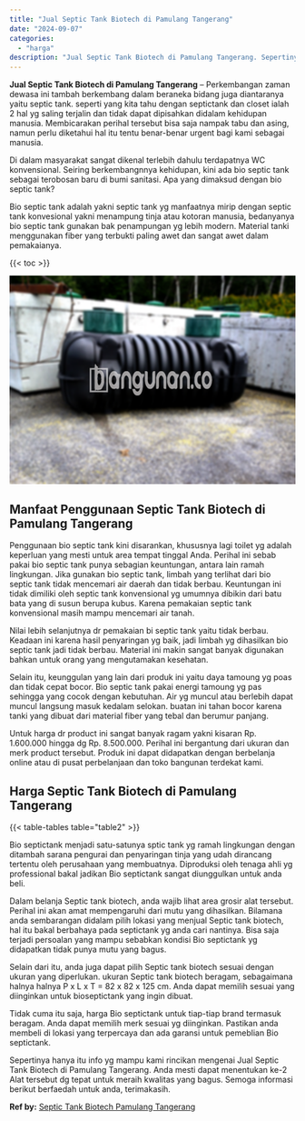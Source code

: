 ```yaml
---
title: "Jual Septic Tank Biotech di Pamulang Tangerang"
date: "2024-09-07"
categories: 
  - "harga"
description: "Jual Septic Tank Biotech di Pamulang Tangerang. Sepertinya hanya itu info yg mampu kami rincikan mengenai Jual Septic Tank Biotech di Pamulang Tangerang. And..."
---
```


**Jual Septic Tank Biotech di Pamulang Tangerang** – Perkembangan zaman dewasa ini tambah berkembang dalam beraneka bidang juga diantaranya yaitu septic tank. seperti yang kita tahu dengan septictank dan closet ialah 2 hal yg saling terjalin dan tidak dapat dipisahkan didalam kehidupan manusia. Membicarakan perihal tersebut bisa saja nampak tabu dan asing, namun perlu diketahui hal itu tentu benar-benar urgent bagi kami sebagai manusia.

Di dalam masyarakat sangat dikenal terlebih dahulu terdapatnya WC konvensional. Seiring berkembangnnya kehidupan, kini ada bio septic tank sebagai terobosan baru di bumi sanitasi. Apa yang dimaksud dengan bio septic tank?

Bio septic tank adalah yakni septic tank yg manfaatnya mirip dengan septic tank konvesional yakni menampung tinja atau kotoran manusia, bedanyanya bio septic tank gunakan bak penampungan yg lebih modern. Material tanki menggunakan fiber yang terbukti paling awet dan sangat awet dalam pemakaianya.

{{< toc >}}

![Jual Septic Tank Biotech di Pamulang Tangerang](/images/jual-bio-septictank-27.png)

## Manfaat Penggunaan Septic Tank Biotech di Pamulang Tangerang

Penggunaan bio septic tank kini disarankan, khususnya lagi toilet yg adalah keperluan yang mesti untuk area tempat tinggal Anda. Perihal ini sebab pakai bio septic tank punya sebagian keuntungan, antara lain ramah lingkungan. Jika gunakan bio septic tank, limbah yang terlihat dari bio septic tank tidak mencemari air daerah dan tidak berbau. Keuntungan ini tidak dimiliki oleh septic tank konvensional yg umumnya dibikin dari batu bata yang di susun berupa kubus. Karena pemakaian septic tank konvensional masih mampu mencemari air tanah.

Nilai lebih selanjutnya dr pemakaian bi septic tank yaitu tidak berbau. Keadaan ini karena hasil penyaringan yg baik, jadi limbah yg dihasilkan bio septic tank jadi tidak berbau. Material ini makin sangat banyak digunakan bahkan untuk orang yang mengutamakan kesehatan.

Selain itu, keunggulan yang lain dari produk ini yaitu daya tamoung yg poas dan tidak cepat bocor. Bio septic tank pakai energi tamoung yg pas sehingga yang cocok dengan kebutuhan. Air yg muncul atau berlebih dapat muncul langsung masuk kedalam selokan. buatan ini tahan bocor karena tanki yang dibuat dari material fiber yang tebal dan berumur panjang.

Untuk harga dr product ini sangat banyak ragam yakni kisaran Rp. 1.600.000 hingga dg Rp. 8.500.000. Perihal ini bergantung dari ukuran dan merk product tersebut. Produk ini dapat didapatkan dengan berbelanja online atau di pusat perbelanjaan dan toko bangunan terdekat kami.

## Harga Septic Tank Biotech di Pamulang Tangerang

{{< table-tables table="table2" >}}

Bio septictank menjadi satu-satunya sptic tank yg ramah lingkungan dengan ditambah sarana pengurai dan penyaringan tinja yang udah dirancang tertentu oleh perusahaan yang membuatnya. Diproduksi oleh tenaga ahli yg professional bakal jadikan Bio septictank sangat diunggulkan untuk anda beli.

Dalam belanja Septic tank biotech, anda wajib lihat area grosir alat tersebut. Perihal ini akan amat mempengaruhi dari mutu yang dihasilkan. Bilamana anda sembarangan didalam pilih lokasi yang menjual Septic tank biotech, hal itu bakal berbahaya pada septictank yg anda cari nantinya. Bisa saja terjadi persoalan yang mampu sebabkan kondisi Bio septictank yg didapatkan tidak punya mutu yang bagus.

Selain dari itu, anda juga dapat pilih Septic tank biotech sesuai dengan ukuran yang diperlukan. ukuran Septic tank biotech beragam, sebagaimana halnya halnya P x L x T = 82 x 82 x 125 cm. Anda dapat memilih sesuai yang diinginkan untuk bioseptictank yang ingin dibuat.

Tidak cuma itu saja, harga Bio septictank untuk tiap-tiap brand termasuk beragam. Anda dapat memilih merk sesuai yg diinginkan. Pastikan anda membeli di lokasi yang terpercaya dan ada garansi untuk pemeblian Bio septictank.

Sepertinya hanya itu info yg mampu kami rincikan mengenai Jual Septic Tank Biotech di Pamulang Tangerang. Anda mesti dapat menentukan ke-2 Alat tersebut dg tepat untuk meraih kwalitas yang bagus. Semoga informasi berikut berfaedah untuk anda, terimakasih.

**Ref by:** [Septic Tank Biotech Pamulang Tangerang](https://id.wikipedia.org/wiki/Septic)
